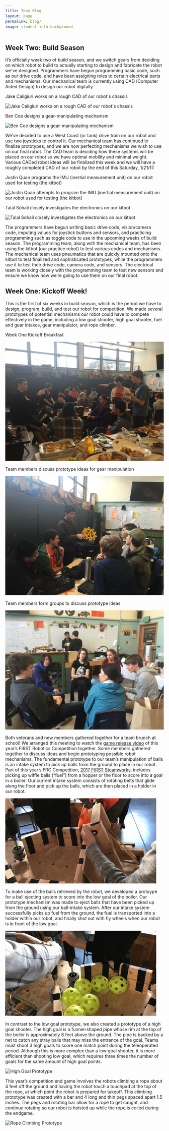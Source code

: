 ```yaml
---
title: Team Blog
layout: page
permalink: blog/
image: student-info-background
---
```



## Week Two: Build Season

It’s officially week two of build season, and we switch gears from deciding on which robot to build to actually starting to design and fabricate the robot we’ve designed. Programmers have begun programming basic code, such as our drive code, and have been assigning roles to certain electrical parts and mechanisms. Our mechanical team is currently using CAD (Computer Aided Design) to design our robot digitally.

Jake Caligiuri works on a rough CAD of our robot's chassis

<img src="/assets/img/jake_cadding.JPG" alt="Jake Caligiuri works on a rough CAD of our robot's chassis" class="picture-height"/>

Ben Coe designs a gear-manipulating mechanism

<img src="/assets/img/ben_cadding.JPG" alt="Ben Coe designs a gear-manipulating mechanism" class="picture-height"/>

We’ve decided to use a West Coast (or tank) drive train on our robot and use two joysticks to control it. Our mechanical team has continued to finalize prototypes, and we are now perfecting mechanisms we wish to use on our final robot. The CAD team is deciding how these systems will be placed on our robot so we have optimal mobility and minimal weight. Various CADed robot ideas will be finalized this week and we will have a roughly completed CAD of our robot by the end of this Saturday, 1/21/17.

Justin Quan programs the IMU (inertial measurement unit) on our robot used for testing (the kitbot)

<img src="/assets/img/justin_programming.JPG" alt="Justin Quan attempts to program the IMU (inertial measurement unit) on our robot used for testing (the kitbot)" class="picture-height"/>


Talal Sohail closely investigates the electronics on our kitbot

<img src="/assets/img/talal_electrical.JPG" alt="Talal Sohail closely investigates the electronics on our kitbot" class="picture-height"/>

The programmers have begun writing basic drive code, vision/camera code, imputing values for joystick buttons and sensors, and practicing programming such as toggle code to use in the upcoming weeks of build season. The programming team, along with the mechanical team, has been using the kitbot (our practice robot) to test various codes and mechanisms. The mechanical team uses pneumatics that are quickly mounted onto the kitbot to test finalized and sophisticated prototypes, while the programmers use it to test their drive code, camera code, and sensors. The electrical team is working closely with the programming team to test new sensors and ensure we know how we’re going to use them on our final robot.





## Week One: Kickoff Week!

This is the first of six weeks in build season, which is the period we have to design, program, build, and test our robot for competition. We made several prototypes of potential mechanisms our robot could have to compete effectively in the game, including a low goal shooter, high goal shooter, fuel and gear intakes, gear manipulator, and rope climber.

Week One Kickoff Breakfast

<img src="/assets/img/week_one_breakfast.JPG" alt="Week One Kickoff Breakfast" class="picture-height"/>

Team members discuss prototype ideas for gear manipulation

<img src="/assets/img/week_one_jerry_gear.JPG" alt="Team member discusses prototype ideas" class="picture-height"/>

Team members form groups to discuss prototype ideas

<img src="/assets/img/week_one_prototype_meeting.JPG" alt="Team members discuss prototype ideas" class="picture-height"/>

Both veterans and new members gathered together for a team brunch at school! We arranged this meeting to watch the [game release video](https://www.youtube.com/watch?v=RwwnbLSW6hY) of this year’s FIRST Robotics Competition together. Some members gathered together to discuss ideas and begin prototyping possible robot mechanisms. The fundamental prototype to our team’s manipulation of balls is an intake system to pick up balls from the ground to place in our robot. Part of this year’s FRC Competition, [2017 FIRST Steamworks](http://www.firstinspires.org/robotics/frc/game-and-season), includes picking up wiffle balls (“fuel”) from a hopper or the floor to score into a goal in a boiler. Our current intake system consists of rotating belts that glide along the floor and pick up the balls, which are then placed in a holder in our robot.

![Fuel Intake Prototype](/assets/img/intake_prototype.gif)

To make use of the balls retrieved by the robot, we developed a protoype for a ball ejecting system to score into the low goal of the boiler. Our prototype mechanism was made to eject balls that have been picked up from the ground using our ball-intake system. After our intake system successfully picks up fuel from the ground, the fuel is transported into a holder within our robot, and finally shot out with fly wheels when our robot is in front of the low goal.

![Low Goal Shooter Prototype](/assets/img/lowgoal_prototype.gif)

In contrast to the low goal prototype, we also created a prototype of a high goal shooter. The high goal is a funnel-shaped pipe whose rim at the top of the boiler is approximately 8 feet above the ground. The pipe is backed by a net to catch any stray balls that may miss the entrance of the goal. Teams must shoot 3 high goals to score one match point during the teleoperated period. Although this is more complex than a low goal shooter, it is more efficient than shooting low goal, which requires three times the number of goals for the same amount of high goal points.

![High Goal Prototype](/assets/img/highgoal_prototype.gif)

This year’s competition end game involves the robots climbing a rope about 4 feet off the ground and having the robot touch a touchpad at the top of the rope, at which point the robot is prepared for takeoff. This climbing prototype was created with a bar and 4 long and thin pegs spaced apart 1.5 inches. The pegs and rotating bar allow for a rope to get caught, and continue rotating so our robot is hoisted up while the rope is coiled during the endgame.

![Rope Climbing Prototype](/assets/img/climber_prototype.gif)
